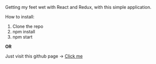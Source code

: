 Getting my feet wet with React and Redux, with this simple application.

How to install:

1. Clone the repo
2. npm install
3. npm start

<strong>OR</strong>

Just visit this github page -> <a href="iljasl.github.io/robofriends/">Click me</a>

